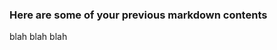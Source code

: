 ### Here are some of your previous markdown contents
blah blah blah

<!-- ```pdf
	../assets/IDC工单申请流程.pdf
``` -->